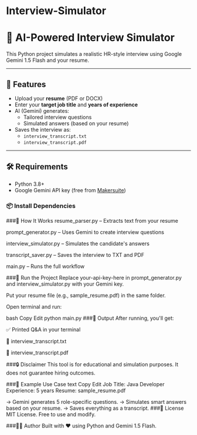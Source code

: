 # Interview-Simulator
# 🤖 AI-Powered Interview Simulator

This Python project simulates a realistic HR-style interview using Google Gemini 1.5 Flash and your resume.

---

## 🚀 Features

- Upload your **resume** (PDF or DOCX)
- Enter your **target job title** and **years of experience**
- AI (Gemini) generates:
  - Tailored interview questions
  - Simulated answers (based on your resume)
- Saves the interview as:
  - `interview_transcript.txt`
  - `interview_transcript.pdf`

---

## 🛠️ Requirements

- Python 3.8+
- Google Gemini API key (free from [Makersuite](https://makersuite.google.com/app/apikey))

### 📦 Install Dependencies

###🧠 How It Works
resume_parser.py – Extracts text from your resume

prompt_generator.py – Uses Gemini to create interview questions

interview_simulator.py – Simulates the candidate's answers

transcript_saver.py – Saves the interview to TXT and PDF

main.py – Runs the full workflow

###🧪 Run the Project
Replace your-api-key-here in prompt_generator.py and interview_simulator.py with your Gemini key.

Put your resume file (e.g., sample_resume.pdf) in the same folder.

Open terminal and run:

bash
Copy
Edit
python main.py
###📁 Output
After running, you'll get:

✅ Printed Q&A in your terminal

📄 interview_transcript.txt

📄 interview_transcript.pdf

###🔒 Disclaimer
This tool is for educational and simulation purposes. It does not guarantee hiring outcomes.

###📌 Example Use Case
text
Copy
Edit
Job Title: Java Developer
Experience: 5 years
Resume: sample_resume.pdf

→ Gemini generates 5 role-specific questions.
→ Simulates smart answers based on your resume.
→ Saves everything as a transcript.
###🤝 License
MIT License. Free to use and modify.

###🧑‍💻 Author
Built with ❤️ using Python and Gemini 1.5 Flash.

